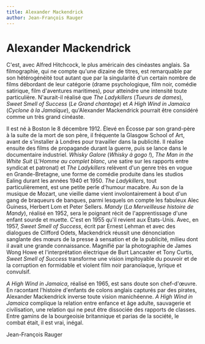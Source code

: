 ```yaml
---
title: Alexander Mackendrick
author: Jean-François Rauger
---
```


# Alexander Mackendrick

C'est, avec Alfred Hitchcock, le plus américain des cinéastes anglais. Sa filmographie, qui ne compte qu'une dizaine de titres, est remarquable par son hétérogénéité tout autant que par la singularité d'un certain nombre de films débordant de leur catégorie (drame psychologique, film noir, comédie satirique, film d'aventures maritimes), pour atteindre une intensité toute particulière. N'aurait-il réalisé que _The Ladykillers_ (_Tueurs de dames_), _Sweet Smell of Success_ (_Le Grand chantage_) et _A High Wind in Jamaica_ (_Cyclone à la Jamaïque_), qu'Alexander Mackendrick pourrait être considéré comme un très grand cinéaste.

Il est né à Boston le 8 décembre 1912. Élevé en Écosse par son grand-père à la suite de la mort de son père, il fréquente la Glasgow School of Art, avant de s'installer à Londres pour travailler dans la publicité. Il réalise ensuite des films de propagande durant la guerre, puis se lance dans le documentaire industriel. _Whisky Galore_ (_Whisky à gogo !_), _The Man in the White Suit_ (_L'Homme au complet blanc_, une satire sur les rapports entre syndicat et patronat) et _The Ladykillers_ relèvent d'un genre très en vogue en Grande-Bretagne, une forme de comédie produite dans les studios Ealing durant les années 1940 et 1950. _The Ladykillers_, tout particulièrement, est une petite perle d'humour macabre. Au son de la musique de Mozart, une vieille dame vient involontairement à bout d'un gang de braqueurs de banques, parmi lesquels on compte les fabuleux Alec Guiness, Herbert Lom et Peter Sellers. _Mandy_ (_La Merveilleuse histoire de Mandy_), réalisé en 1952, sera le poignant récit de l'apprentissage d'une enfant sourde et muette. C'est en 1955 qu'il revient aux États-Unis. Avec, en 1957, _Sweet Smell of Success_, écrit par Ernest Lehman et avec des dialogues de Clifford Odets, Mackendrick réussit une dénonciation sanglante des mœurs de la presse à sensation et de la publicité, milieu dont il avait une grande connaissance. Magnifié par la photographie de James Wong Howe et l'interprétation électrique de Burt Lancaster et Tony Curtis, _Sweet Smell of Success_ transforme une vision impitoyable du pouvoir et de la corruption en formidable et violent film noir paranoïaque, lyrique et convulsif.

_A High Wind in Jamaica_, réalisé en 1965, est sans doute son chef-d'œuvre. En racontant l'histoire d'enfants de colons anglais capturés par des pirates, Alexander Mackendrick inverse toute vision manichéenne. _A High Wind in Jamaica_ complique la relation entre enfance et âge adulte, sauvagerie et civilisation, une relation qui ne peut être dissociée des rapports de classes. Entre gamins de la bourgeoisie britannique et parias de la société, le combat était, il est vrai, inégal.

Jean-François Rauger

